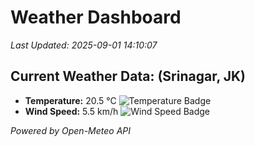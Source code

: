 
# Weather Dashboard

_Last Updated: 2025-09-01 14:10:07_

## Current Weather Data: (Srinagar, JK)
- **Temperature:** 20.5 °C ![Temperature Badge](https://img.shields.io/badge/Temperature-Medium%20Temp-green)
- **Wind Speed:** 5.5 km/h ![Wind Speed Badge](https://img.shields.io/badge/Wind%20Speed-Light%20Wind-blue)

*Powered by Open-Meteo API*
